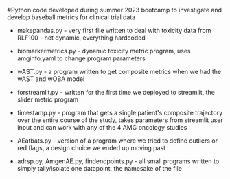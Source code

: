 #Python code developed during summer 2023 bootcamp to investigate and develop baseball metrics for clinical trial data

- makepandas.py - very first file written to deal with toxicity data from RLF100 - not dynamic, everything hardcoded

- biomarkermetrics.py - dynamic toxicity metric program, uses amginfo.yaml to change program parameters

- wAST.py - a program written to get composite metrics when we had the wAST and wOBA model

- forstreamlit.py - written for the first time we deployed to streamlit, the slider metric program

- timestamp.py - program that gets a single patient's composite trajectory over the entire course of the study, takes parameters from streamlit user input and can work with any of the 4 AMG oncology studies

- AEatbats.py - version of a program where we tried to define outliers or red flags, a design choice we ended up moving past

- adrsp.py, AmgenAE.py, findendpoints.py - all small programs written to simply tally/isolate one datapoint, the namesake of the file